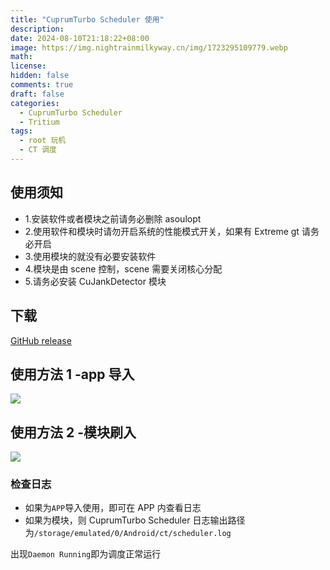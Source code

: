 ```yaml
---
title: "CuprumTurbo Scheduler 使用"
description: 
date: 2024-08-10T21:18:22+08:00
image: https://img.nightrainmilkyway.cn/img/1723295109779.webp
math: 
license: 
hidden: false
comments: true
draft: false
categories:
  - CuprumTurbo Scheduler
  - Tritium
tags:
  - root 玩机
  - CT 调度
---
```

## 使用须知

- 1.安装软件或者模块之前请务必删除 asoulopt
- 2.使用软件和模块时请勿开启系统的性能模式开关，如果有 Extreme gt 请务必开启
- 3.使用模块的就没有必要安装软件
- 4.模块是由 scene 控制，scene 需要关闭核心分配
- 5.请务必安装 CuJankDetector 模块

## 下载

[GitHub release](https://github.com/TimeBreeze/Tritium/releases)

## 使用方法 1 -app 导入
![](https://tritium.nightrainmilkyway.cn/img/ResizedImage_2024-02-11_18-52-03_8500.png)

## 使用方法 2 -模块刷入

![](https://tritium.nightrainmilkyway.cn/img/ResizedImage_2024-02-11_18-42-00_2162.png)

### 检查日志
- 如果为`APP`导入使用，即可在 APP 内查看日志
- 如果为模块，则 CuprumTurbo Scheduler 日志输出路径为`/storage/emulated/0/Android/ct/scheduler.log`

出现`Daemon Running`即为调度正常运行


